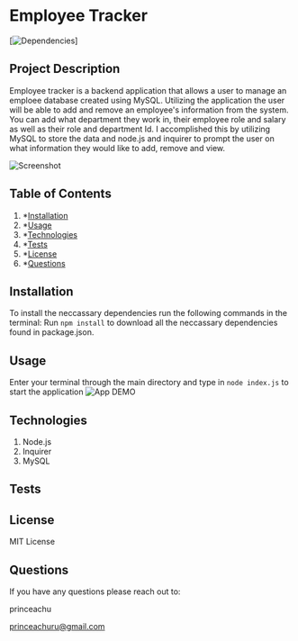 # Employee Tracker

[![Dependencies](https://img.shields.io/badge/npm%20-inquirer-blue)]

## Project Description

Employee tracker is a backend application that allows a user to manage an emploee database created using MySQL. Utilizing the application the user will be able to add and remove an employee's information from the system. You can add what department they work in, their employee role and salary as well as their role and department Id. I accomplished this by utilizing MySQL to store the data and node.js and inquirer to prompt the user on what information they would like to add, remove and view.

![Screenshot](https://user-images.githubusercontent.com/63522610/90828845-ae345780-e30c-11ea-96e8-281ff5672dd1.png)

## Table of Contents

1. \*[Installation](#installation)
2. \*[Usage](#usage)
3. \*[Technologies](#Technologies)
4. \*[Tests](#tests)
5. \*[License](#license)
6. \*[Questions](#questions)

## Installation

To install the neccassary dependencies run the following commands in the terminal:
Run `npm install` to download all the neccassary dependencies found in package.json.

## Usage

Enter your terminal through the main directory and type in `node index.js` to start the application
![App DEMO](https://drive.google.com/file/d/1H_2Gtp55Atx3QLx59Y_YRdFJQiO1jPAx/view)

## Technologies

1. Node.js
2. Inquirer
3. MySQL

## Tests

## License

MIT License

## Questions

If you have any questions please reach out to:

princeachu

princeachuru@gmail.com
